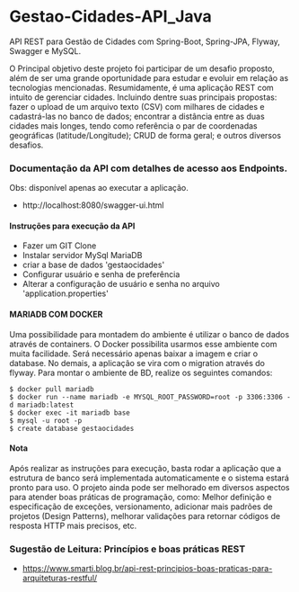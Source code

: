 # Gestao-Cidades-API_Java

API REST para Gestão de Cidades com Spring-Boot, Spring-JPA, Flyway, Swagger e MySQL.

O Principal objetivo deste projeto foi participar de um desafio proposto, além de ser uma grande oportunidade para estudar e evoluir em relação as tecnologias mencionadas. Resumidamente, é uma aplicação REST com intuito de gerenciar cidades. Incluindo dentre suas principais propostas: fazer o upload de um arquivo texto (CSV) com milhares de cidades e cadastrá-las no banco de dados; encontrar a distância entre as duas cidades mais longes, tendo como referência o par de coordenadas geográficas (latitude/Longitude); CRUD de forma geral; e outros diversos desafios.

### Documentação da API com detalhes de acesso aos Endpoints.
Obs: disponível apenas ao executar a aplicação. 
- http://localhost:8080/swagger-ui.html


#### Instruções para execução da API
- Fazer um GIT Clone
- Instalar servidor MySql MariaDB
- criar a base de dados 'gestaocidades'
- Configurar usuário e senha de preferência
- Alterar a configuração de usuário e senha no arquivo 'application.properties'


#### MARIADB COM DOCKER
Uma possibilidade para montadem do ambiente é utilizar o banco de dados através de containers. O Docker possibilita usarmos esse ambiente com muita facilidade. Será necessário apenas baixar a imagem e criar o database. No demais, a aplicação se vira com o migration através do flyway. Para montar o ambiente de BD, realize os seguintes comandos:
```shell
$ docker pull mariadb
$ docker run --name mariadb -e MYSQL_ROOT_PASSWORD=root -p 3306:3306 -d mariadb:latest
$ docker exec -it mariadb base
$ mysql -u root -p
$ create database gestaocidades 
```

#### Nota
Após realizar as instruções para execução, basta rodar a aplicação que a estrutura de banco será implementada automaticamente e o sistema estará pronto para uso. O projeto ainda pode ser melhorado em diversos aspectos para atender boas práticas de programação, como: Melhor definição e especificação de exceções, versionamento, adicionar mais padrões de projetos (Design Patterns), melhorar validações para retornar códigos de resposta HTTP mais precisos, etc.


### Sugestão de Leitura: Princípios e boas práticas REST
- https://www.smarti.blog.br/api-rest-principios-boas-praticas-para-arquiteturas-restful/

